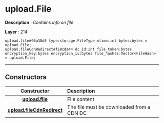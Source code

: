 # upload.File

**Description** : *Contains info on file*

**Layer** : 214

```tl
upload.file#96a18d5 type:storage.FileType mtime:int bytes:bytes = upload.File;
upload.fileCdnRedirect#f18cda44 dc_id:int file_token:bytes encryption_key:bytes encryption_iv:bytes file_hashes:Vector<FileHash> = upload.File;
```

---

## Constructors

| Constructor | Description |
| :---: | :--- |
| [**upload.file**](constructor/upload.file) | File content |
| [**upload.fileCdnRedirect**](constructor/upload.fileCdnRedirect) | The file must be downloaded from a CDN DC |